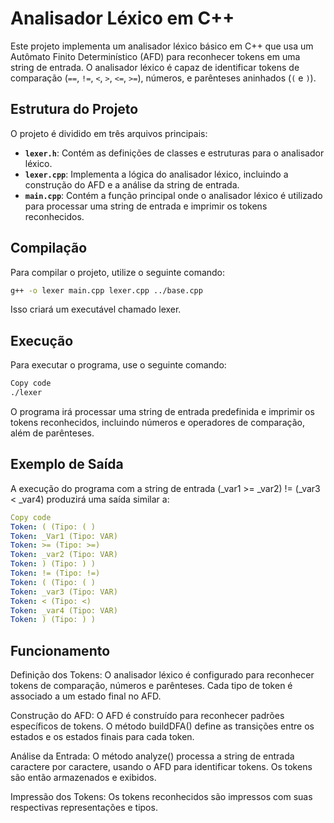 # Analisador Léxico em C++

Este projeto implementa um analisador léxico básico em C++ que usa um Autômato Finito Determinístico (AFD) para reconhecer tokens em uma string de entrada. O analisador léxico é capaz de identificar tokens de comparação (`==`, `!=`, `<`, `>`, `<=`, `>=`), números, e parênteses aninhados (`(` e `)`).

## Estrutura do Projeto

O projeto é dividido em três arquivos principais:

- **`lexer.h`**: Contém as definições de classes e estruturas para o analisador léxico.
- **`lexer.cpp`**: Implementa a lógica do analisador léxico, incluindo a construção do AFD e a análise da string de entrada.
- **`main.cpp`**: Contém a função principal onde o analisador léxico é utilizado para processar uma string de entrada e imprimir os tokens reconhecidos.

## Compilação

Para compilar o projeto, utilize o seguinte comando:

```bash
g++ -o lexer main.cpp lexer.cpp ../base.cpp
```

Isso criará um executável chamado lexer.

## Execução
Para executar o programa, use o seguinte comando:

```bash
Copy code
./lexer
```

O programa irá processar uma string de entrada predefinida e imprimir os tokens reconhecidos, incluindo números e operadores de comparação, além de parênteses.

## Exemplo de Saída
A execução do programa com a string de entrada (_var1 >= _var2) != (_var3 < _var4) produzirá uma saída similar a:

```yaml
Copy code
Token: ( (Tipo: ( )
Token: _Var1 (Tipo: VAR)
Token: >= (Tipo: >=)
Token: _var2 (Tipo: VAR)
Token: ) (Tipo: ) )
Token: != (Tipo: !=)
Token: ( (Tipo: ( )
Token: _var3 (Tipo: VAR)
Token: < (Tipo: <)
Token: _var4 (Tipo: VAR)
Token: ) (Tipo: ) )
```

## Funcionamento
Definição dos Tokens: O analisador léxico é configurado para reconhecer tokens de comparação, números e parênteses. Cada tipo de token é associado a um estado final no AFD.

Construção do AFD: O AFD é construído para reconhecer padrões específicos de tokens. O método buildDFA() define as transições entre os estados e os estados finais para cada token.

Análise da Entrada: O método analyze() processa a string de entrada caractere por caractere, usando o AFD para identificar tokens. Os tokens são então armazenados e exibidos.

Impressão dos Tokens: Os tokens reconhecidos são impressos com suas respectivas representações e tipos.
